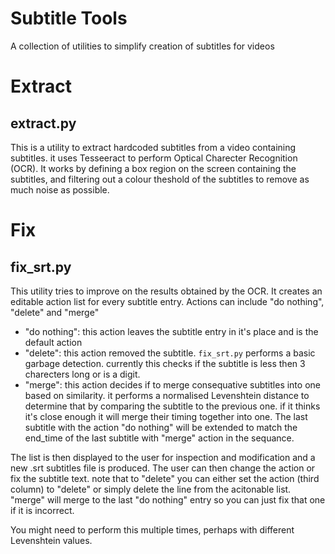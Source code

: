 # Subtitle Tools
A collection of utilities to simplify creation of subtitles for videos

# Extract
## extract.py
This is a utility to extract hardcoded subtitles from a video containing subtitles. it uses Tesseeract to perform Optical Charecter Recognition (OCR).
It works by defining a box region on the screen containing the subtitles, and filtering out a colour theshold of the subtitles to remove as much noise as possible.

# Fix
## fix_srt.py
This utility tries to improve on the results obtained by the OCR. It creates an editable action list for every subtitle entry.
Actions can include "do nothing", "delete" and "merge"

- "do nothing": this action leaves the subtitle entry in it's place and is the default action
- "delete": this action removed the subtitle. `fix_srt.py` performs a basic garbage detection. 
            currently this checks if the subtitle is less then 3 charecters long or is a digit.
- "merge": this action decides if to merge consequative subtitles into one based on similarity.
           it performs a normalised Levenshtein distance to determine that by comparing the subtitle 
           to the previous one. if it thinks it's close enough it will merge their timing together into one.
           The last subtitle with the action "do nothing" will be extended to match the end_time of the last
           subtitle with "merge" action in the sequance.


The list is then displayed to the user for inspection and modification and a new .srt subtitles file is produced.
The user can then change the action or fix the subtitle text. note that to "delete" you can either set the action (third column) to "delete" or simply delete the line from the acitonable list. "merge" will merge to the last "do nothing" entry so you can just fix that one if it is incorrect.

You might need to perform this multiple times, perhaps with different Levenshtein values.
